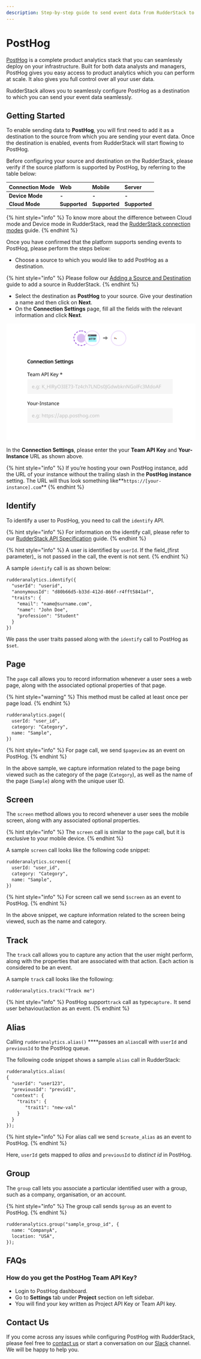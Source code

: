 ```yaml
---
description: Step-by-step guide to send event data from RudderStack to PostHog.
---
```


# PostHog

[PostHog](https://posthog.com/) is a complete product analytics stack that you can seamlessly deploy on your infrastructure. Built for both data analysts and managers, PostHog gives you easy access to product analytics which you can perform at scale. It also gives you full control over all your user data.

RudderStack allows you to seamlessly configure PostHog as a destination to which you can send your event data seamlessly.

## Getting Started

To enable sending data to **PostHog**, you will first need to add it as a destination to the source from which you are sending your event data. Once the destination is enabled, events from RudderStack will start flowing to PostHog.

Before configuring your source and destination on the RudderStack, please verify if the source platform is supported by PostHog, by referring to the table below:

| **Connection Mode** | Web | Mobile | Server |
| :--- | :--- | :--- | :--- |
| **Device Mode** | **-** | **-** | **-** |
| **Cloud Mode** | **Supported** | **Supported** | **Supported** |

{% hint style="info" %}
To know more about the difference between Cloud mode and Device mode in RudderStack, read the [RudderStack connection modes](https://docs.rudderstack.com/get-started/rudderstack-connection-modes) guide.
{% endhint %}

Once you have confirmed that the platform supports sending events to PostHog, please perform the steps below:

* Choose a source to which you would like to add PostHog as a destination.

{% hint style="info" %}
Please follow our [Adding a Source and Destination](https://docs.rudderstack.com/how-to-guides/adding-source-and-destination-rudderstack) guide to add a source in RudderStack.
{% endhint %}

* Select the destination as **PostHog** to your source. Give your destination a name and then click on **Next**.
* On the **Connection Settings** page, fill all the fields with the relevant information and click **Next**.

![PostHog Connection Settings in RudderStack](../.gitbook/assets/screenshot-2020-11-12-at-2.32.04-pm.png)

In the **Connection Settings**, please enter the your **Team API Key** and **Your-Instance** URL as shown above.

{% hint style="info" %}
If you’re hosting your own PostHog instance, add the URL of your instance without the trailing slash in the **PostHog instance** setting. The URL will thus look something like**`https://[your-instance].com`**
{% endhint %}

## Identify

To identify a user to PostHog, you need to call the `identify` API.

{% hint style="info" %}
For information on the identify call, please refer to our [RudderStack API Specification](https://docs.rudderstack.com/rudderstack-api-spec) guide.
{% endhint %}

{% hint style="info" %}
A user is identified by `userId`. If the field_\(first parameter\)_ is not passed in the call, the event is not sent.
{% endhint %}

A sample `identify` call is as shown below:

```text
rudderanalytics.identify({
  "userId": "userid",
  "anonymousId": "d80b66d5-b33d-412d-866f-r4fft5841af",
  "traits": {
    "email": "name@surname.com",
    "name": "John Doe",
    "profession": "Student"
  }
})
```

We pass the user traits passed along with the `identify` call to PostHog as `$set`.

## Page

The `page` call allows you to record information whenever a user sees a web page, along with the associated optional properties of that page. 

{% hint style="warning" %}
This method must be called at least once per page load.
{% endhint %}

```text
rudderanalytics.page({
  userId: "user_id",
  category: "Category",
  name: "Sample",
})
```

{% hint style="info" %}
For page call, we send `$pageview` as an event on PostHog. 
{% endhint %}

In the above sample, we capture information related to the page being viewed such as the category of the page \(`Category`\), as well as the name of the page \(`Sample`\) along with the unique user ID.

## Screen

The `screen` method allows you to record whenever a user sees the mobile screen, along with any associated optional properties. 

{% hint style="info" %}
The `screen` call is similar to the `page` call, but it is exclusive to your mobile device.
{% endhint %}

A sample `screen` call looks like the following code snippet:

```text
rudderanalytics.screen({
  userId: "user_id",
  category: "Category",
  name: "Sample",
})
```

{% hint style="info" %}
For screen call we send `$screen` as an event to PostHog.
{% endhint %}

In the above snippet, we capture information related to the screen being viewed, such as the name and category.

## Track

The `track` call allows you to capture any action that the user might perform, along with the properties that are associated with that action. Each action is considered to be an event.

A sample `track` call looks like the following:

```text
rudderanalytics.track("Track me")
```

{% hint style="info" %}
PostHog support`track` call as type`capture.` It send user behaviour/action as an event.
{% endhint %}

## Alias

Calling `rudderanalytics.alias()` ****passes an `alias`call with `userId` and `previousId` to the PostHog queue.

The following code snippet shows a sample `alias` call in RudderStack:

```text
rudderanalytics.alias(
{
  "userId": "user123",
  "previousId": "previd1",
  "context": {
    "traits": {
       "trait1": "new-val"  
    }
  }
});
```

{% hint style="info" %}
For alias call we send `$create_alias` as an event to PostHog.
{% endhint %}

Here, `userId` gets mapped to _alias_ and `previousId` to _distinct id_ in PostHog.

## Group

The `group` call lets you associate a particular identified user with a group, such as a company, organisation, or an account.

{% hint style="info" %}
The group call sends `$group` as an event to PostHog.
{% endhint %}

```text
rudderanalytics.group("sample_group_id", {
  name: "CompanyA",
  location: "USA",
});
```

## FAQs

### **How do you get the PostHog Team API Key?**

* Login to PostHog dashboard.
* Go to **Settings** tab under **Project** section on left sidebar.
* You will find your key written as Project API Key or Team API key. 

## Contact Us

If you come across any issues while configuring PostHog with RudderStack, please feel free to [contact us](mailto:%20contact@rudderstack.com) or start a conversation on our [Slack](https://resources.rudderstack.com/join-rudderstack-slack) channel. We will be happy to help you.

